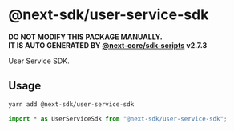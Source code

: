 # @next-sdk/user-service-sdk

**DO NOT MODIFY THIS PACKAGE MANUALLY.**  
**IT IS AUTO GENERATED BY [@next-core/sdk-scripts] v2.7.3**

User Service SDK.

## Usage

```bash
yarn add @next-sdk/user-service-sdk
```

```ts
import * as UserServiceSdk from "@next-sdk/user-service-sdk";
```

[@next-core/sdk-scripts]: https://github.com/easyops-cn/next-core/tree/master/packages/sdk-scripts
